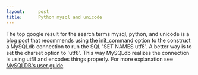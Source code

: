 ```yaml
---
layout:     post
title:      Python mysql and unicode
---
```



The top google result for the search terms mysql, python, and unicode is a [blog post](http://tahpot.blogspot.com/2005/06/mysql-and-python-and-unicode.html) that recommends using the init_command option to the construct a MySQLdb connection to run the SQL 'SET NAMES utf8'. A better way is to set the charset option to 'utf8'. This way MySQLdb realizes the connection is using utf8 and encodes things properly. For more explanation see [MySQLDB's user guide](http://mysql-python.sourceforge.net/MySQLdb.html).




